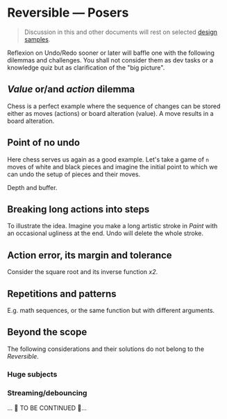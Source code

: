 # Reversible &mdash; Posers

> Discussion in this and other documents will rest on selected [design samples](https://github.com/Kyriosity/read-write/tree/main/README+/software/design/samples).

Reflexion on Undo/Redo sooner or later will baffle one with the following dilemmas and challenges. You shall not consider them as dev tasks or a knowledge quiz but as clarification of the "big picture".

## _Value_ or/and _action_ dilemma

Chess is a perfect example where the sequence of changes can be stored either as moves (actions) or board alteration (value). A move results in a board alteration.

## Point of no undo

Here chess serves us again as a good example. Let's take a game of `n` moves of white and black pieces and imagine the initial point to which we can undo the setup of pieces and their moves.

Depth and buffer.

## Breaking long actions into steps

To illustrate the idea. Imagine you make a long artistic stroke in _Paint_ with an occasional ugliness at the end. Undo will delete the whole stroke.

## Action error, its margin and tolerance

Consider the square root and its inverse function _x2_.

## Repetitions and patterns

E.g. math sequences, or the same function but with different arguments.

## Beyond the scope

The following considerations and their solutions do not belong to the _Reversible_.

### Huge subjects

### Streaming/debouncing

... 🚧 TO BE CONTINUED 🚧...
